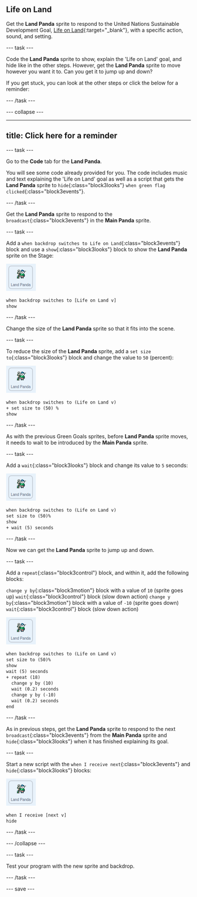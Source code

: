 ## Life on Land

Get the **Land Panda** sprite to respond to the United Nations Sustainable Development Goal, [Life on Land](https://www.undp.org/content/undp/en/home/sustainable-development-goals/goal-15-life-on-land.html){:target="\_blank"}, with a specific action, sound, and setting.

--- task ---

Code the **Land Panda** sprite to show, explain the 'Life on Land' goal, and hide like in the other steps. However, get the **Land Panda** sprite to move however you want it to. Can you get it to jump up and down?

If you get stuck, you can look at the other steps or click the below for a reminder:

--- /task ---

--- collapse ---

---
title: Click here for a reminder
---

--- task ---

Go to the **Code** tab for the **Land Panda**.

You will see some code already provided for you. The code includes music and text explaining the 'Life on Land' goal as well as a script that gets the **Land Panda** sprite to `hide`{:class="block3looks"} `when green flag clicked`{:class="block3events"}.

--- /task ---

Get the **Land Panda** sprite to respond to the `broadcast`{:class="block3events"} in the **Main Panda** sprite.

--- task ---

Add a `when backdrop switches to Life on Land`{:class="block3events"} block and use a `show`{:class="block3looks"} block to show the **Land Panda** sprite on the Stage:

![image of the Land Panda sprite](images/landpanda-sprite.png)

```blocks3
when backdrop switches to [Life on Land v]
show
```
--- /task ---

Change the size of the **Land Panda** sprite so that it fits into the scene.

--- task ---

To reduce the size of the **Land Panda** sprite, add a `set size to`{:class="block3looks"} block and change the value to `50` (percent):

![image of the Land Panda sprite](images/landpanda-sprite.png)

```blocks3
when backdrop switches to (Life on Land v)
+ set size to (50) %
show
```
--- /task ---

As with the previous Green Goals sprites, before **Land Panda** sprite moves, it needs to wait to be introduced by the **Main Panda** sprite.

--- task ---

Add a `wait`{:class="block3looks"} block and change its value to `5` seconds:

![image of the Land Panda sprite](images/landpanda-sprite.png)

```blocks3
when backdrop switches to (Life on Land v)
set size to (50)%
show
+ wait (5) seconds
```

--- /task ---

Now we can get the **Land Panda** sprite to jump up and down.

--- task ---

Add a `repeat`{:class="block3control"} block, and within it, add the following blocks:

`change y by`{:class="block3motion"} block with a value of `10` (sprite goes up)
`wait`{:class="block3control"} block (slow down action)
`change y by`{:class="block3motion"} block with a value of `-10` (sprite goes down)
`wait`{:class="block3control"} block (slow down action)

![image of the Land Panda sprite](images/landpanda-sprite.png)

```blocks3
when backdrop switches to (Life on Land v)
set size to (50)%
show
wait (5) seconds
+ repeat (18)
  change y by (10)
  wait (0.2) seconds
  change y by (-10)
  wait (0.2) seconds
end
```

--- /task ---

As in previous steps, get the **Land Panda** sprite to respond to the next `broadcast`{:class="block3events"} from the **Main Panda** sprite and `hide`{:class="block3looks"} when it has finished explaining its goal.

--- task ---

Start a new script with the `when I receive next`{:class="block3events"} and `hide`{:class="block3looks"} blocks:

![image of the Land Panda sprite](images/landpanda-sprite.png)

```blocks3
when I receive [next v]
hide
```

--- /task ---

--- /collapse ---

--- task ---

Test your program with the new sprite and backdrop.

--- /task ---

--- save ---
